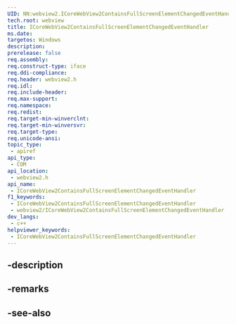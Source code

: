 ```yaml
---
UID: NN:webview2.ICoreWebView2ContainsFullScreenElementChangedEventHandler
tech.root: webview
title: ICoreWebView2ContainsFullScreenElementChangedEventHandler
ms.date: 
targetos: Windows
description: 
prerelease: false
req.assembly: 
req.construct-type: iface
req.ddi-compliance: 
req.header: webview2.h
req.idl: 
req.include-header: 
req.max-support: 
req.namespace: 
req.redist: 
req.target-min-winverclnt: 
req.target-min-winversvr: 
req.target-type: 
req.unicode-ansi: 
topic_type:
 - apiref
api_type:
 - COM
api_location:
 - webview2.h
api_name:
 - ICoreWebView2ContainsFullScreenElementChangedEventHandler
f1_keywords:
 - ICoreWebView2ContainsFullScreenElementChangedEventHandler
 - webview2/ICoreWebView2ContainsFullScreenElementChangedEventHandler
dev_langs:
 - c++
helpviewer_keywords:
 - ICoreWebView2ContainsFullScreenElementChangedEventHandler
---
```


## -description

## -remarks

## -see-also

